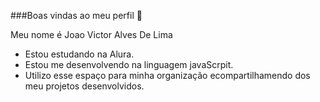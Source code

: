 ###Boas vindas ao meu perfil 💜

Meu nome é Joao Victor Alves De Lima

- Estou estudando na Alura.
- Estou me desenvolvendo na linguagem javaScrpit.
- Utilizo esse espaço para minha organização ecompartilhamendo dos meu projetos desenvolvidos.
